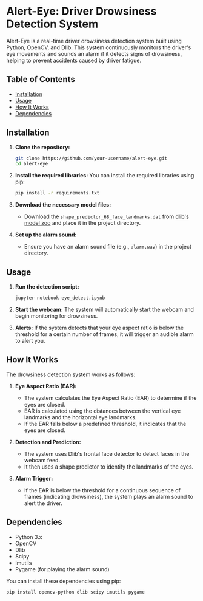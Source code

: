 # Alert-Eye: Driver Drowsiness Detection System

Alert-Eye is a real-time driver drowsiness detection system built using Python, OpenCV, and Dlib. This system continuously monitors the driver's eye movements and sounds an alarm if it detects signs of drowsiness, helping to prevent accidents caused by driver fatigue.

## Table of Contents
- [Installation](#installation)
- [Usage](#usage)
- [How It Works](#how-it-works)
- [Dependencies](#dependencies)

## Installation

1. **Clone the repository:**
    ```bash
    git clone https://github.com/your-username/alert-eye.git
    cd alert-eye
    ```

2. **Install the required libraries:**
    You can install the required libraries using pip:
    ```bash
    pip install -r requirements.txt
    ```

3. **Download the necessary model files:**
    - Download the `shape_predictor_68_face_landmarks.dat` from [dlib's model zoo](http://dlib.net/files/shape_predictor_68_face_landmarks.dat.bz2) and place it in the project directory.

4. **Set up the alarm sound:**
    - Ensure you have an alarm sound file (e.g., `alarm.wav`) in the project directory.

## Usage

1. **Run the detection script:**
    ```bash
    jupyter notebook eye_detect.ipynb
    ```
2. **Start the webcam:**
    The system will automatically start the webcam and begin monitoring for drowsiness.

3. **Alerts:**
    If the system detects that your eye aspect ratio is below the threshold for a certain number of frames, it will trigger an audible alarm to alert you.

## How It Works

The drowsiness detection system works as follows:

1. **Eye Aspect Ratio (EAR):**
    - The system calculates the Eye Aspect Ratio (EAR) to determine if the eyes are closed.
    - EAR is calculated using the distances between the vertical eye landmarks and the horizontal eye landmarks.
    - If the EAR falls below a predefined threshold, it indicates that the eyes are closed.

2. **Detection and Prediction:**
    - The system uses Dlib's frontal face detector to detect faces in the webcam feed.
    - It then uses a shape predictor to identify the landmarks of the eyes.

3. **Alarm Trigger:**
    - If the EAR is below the threshold for a continuous sequence of frames (indicating drowsiness), the system plays an alarm sound to alert the driver.

## Dependencies

- Python 3.x
- OpenCV
- Dlib
- Scipy
- Imutils
- Pygame (for playing the alarm sound)

You can install these dependencies using pip:
```bash
pip install opencv-python dlib scipy imutils pygame
```
